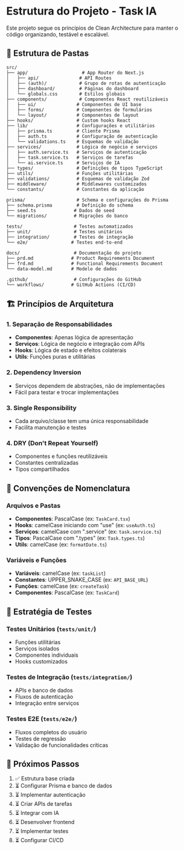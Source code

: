 # Estrutura do Projeto - Task IA

Este projeto segue os princípios de Clean Architecture para manter o código organizando, testável e escalável.

## 📁 Estrutura de Pastas

```
src/
├── app/                    # App Router do Next.js
│   ├── api/               # API Routes
│   ├── (auth)/            # Grupo de rotas de autenticação
│   ├── dashboard/         # Páginas do dashboard
│   └── globals.css        # Estilos globais
├── components/            # Componentes React reutilizáveis
│   ├── ui/               # Componentes de UI base
│   ├── forms/            # Componentes de formulários
│   └── layout/           # Componentes de layout
├── hooks/                # Custom hooks React
├── lib/                  # Configurações e utilitários
│   ├── prisma.ts         # Cliente Prisma
│   ├── auth.ts           # Configuração de autenticação
│   └── validations.ts    # Esquemas de validação
├── services/             # Lógica de negócio e serviços
│   ├── auth.service.ts   # Serviços de autenticação
│   ├── task.service.ts   # Serviços de tarefas
│   └── ai.service.ts     # Serviços de IA
├── types/                # Definições de tipos TypeScript
├── utils/                # Funções utilitárias
├── validations/          # Esquemas de validação Zod
├── middleware/           # Middlewares customizados
└── constants/            # Constantes da aplicação

prisma/                   # Schema e configurações do Prisma
├── schema.prisma         # Definição do schema
├── seed.ts              # Dados de seed
└── migrations/          # Migrações do banco

tests/                   # Testes automatizados
├── unit/                # Testes unitários
├── integration/         # Testes de integração
└── e2e/                # Testes end-to-end

docs/                    # Documentação do projeto
├── prd.md              # Product Requirements Document
├── frd.md              # Functional Requirements Document
└── data-model.md       # Modelo de dados

.github/                 # Configurações do GitHub
└── workflows/          # GitHub Actions (CI/CD)
```

## 🏗️ Princípios de Arquitetura

### 1. Separação de Responsabilidades

- **Componentes**: Apenas lógica de apresentação
- **Serviços**: Lógica de negócio e integração com APIs
- **Hooks**: Lógica de estado e efeitos colaterais
- **Utils**: Funções puras e utilitárias

### 2. Dependency Inversion

- Serviços dependem de abstrações, não de implementações
- Fácil para testar e trocar implementações

### 3. Single Responsibility

- Cada arquivo/classe tem uma única responsabilidade
- Facilita manutenção e testes

### 4. DRY (Don't Repeat Yourself)

- Componentes e funções reutilizáveis
- Constantes centralizadas
- Tipos compartilhados

## 📝 Convenções de Nomenclatura

### Arquivos e Pastas

- **Componentes**: PascalCase (ex: `TaskCard.tsx`)
- **Hooks**: camelCase iniciando com "use" (ex: `useAuth.ts`)
- **Serviços**: camelCase com ".service" (ex: `task.service.ts`)
- **Tipos**: PascalCase com ".types" (ex: `Task.types.ts`)
- **Utils**: camelCase (ex: `formatDate.ts`)

### Variáveis e Funções

- **Variáveis**: camelCase (ex: `taskList`)
- **Constantes**: UPPER_SNAKE_CASE (ex: `API_BASE_URL`)
- **Funções**: camelCase (ex: `createTask`)
- **Componentes**: PascalCase (ex: `TaskCard`)

## 🧪 Estratégia de Testes

### Testes Unitários (`tests/unit/`)

- Funções utilitárias
- Serviços isolados
- Componentes individuais
- Hooks customizados

### Testes de Integração (`tests/integration/`)

- APIs e banco de dados
- Fluxos de autenticação
- Integração entre serviços

### Testes E2E (`tests/e2e/`)

- Fluxos completos do usuário
- Testes de regressão
- Validação de funcionalidades críticas

## 🚀 Próximos Passos

1. ✅ Estrutura base criada
2. ⏳ Configurar Prisma e banco de dados
3. ⏳ Implementar autenticação
4. ⏳ Criar APIs de tarefas
5. ⏳ Integrar com IA
6. ⏳ Desenvolver frontend
7. ⏳ Implementar testes
8. ⏳ Configurar CI/CD

